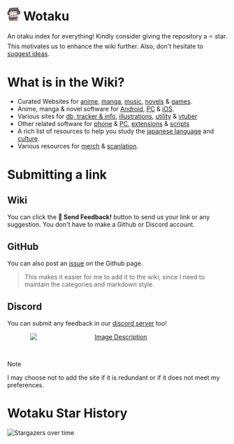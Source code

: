 
# <img src="/public/asset/inaread.png" width="30px"> Wotaku

An otaku index for everything! Kindly consider giving the repository a ⭐ star. This motivates us to enhance the wiki further. Also, don't hesitate to [suggest ideas](#submitting-a-link).

# What is in the Wiki?

- Curated Websites for [anime](https://wotaku.moe/websites#anime), [manga](https://wotaku.moe/websites#manga), [music](https://wotaku.moe/music), [novels](https://wotaku.moe/websites#novels) & [games](https://wotaku.moe/websites#games).
- Anime, manga & novel software for [Android](https://wotaku.moe/software#android), [PC](https://wotaku.moe/software#pc) & [iOS](https://wotaku.moe/software#ios).
- Various sites for [db, tracker & info](https://wotaku.moe/misc#info), [illustrations](https://wotaku.moe/misc#illustrations), [utility](https://wotaku.moe/misc#utility) & [vtuber](https://wotaku.moe/misc#vtuber)
- Other related software for [phone](https://wotaku.moe/addons#apps) & [PC](https://wotaku.moe/addons#tools), [extensions](https://wotaku.moe/addons#extensions) & [scripts](https://wotaku.moe/addons#scripts)
- A rich list of resources to help you study the [japanese language](https://wotaku.moe/jp#learning-japanese) and [culture](https://wotaku.moe/jp#about-japan).
- Various resources for [merch](https://wotaku.moe/merch) & [scanlation](https://wotaku.moe/scanlation).


# Submitting a link

## Wiki
You can click the **🩵 Send Feedback!** button to send us your link or any suggestion. You don't have to make a Github or Discord account.

## GitHub
You can also post an [issue](https://github.com/anotherduckling/Wotaku/issues/new) on the Github page.

> This makes it easier for me to add it to the wiki, since I need to maintain the categories and markdown style.

## Discord
You can submit any feedback in our [discord server](https://discord.gg/vShRGx8ZBC) too!

<p align="center">
  <a href="https://discord.gg/vShRGx8ZBC">
    <img src="https://invidget.switchblade.xyz/vShRGx8ZBC" alt="Image Description" style="width: 400px; display: block; margin: 0 auto;">
  </a>
</p>


<br/>

> [!NOTE]  
> I may choose not to add the site if it is redundant or if it does not meet my preferences.

# Wotaku Star History

![Stargazers over time](https://starchart.cc/anotherduckling/Wotaku.svg?variant=adaptive)